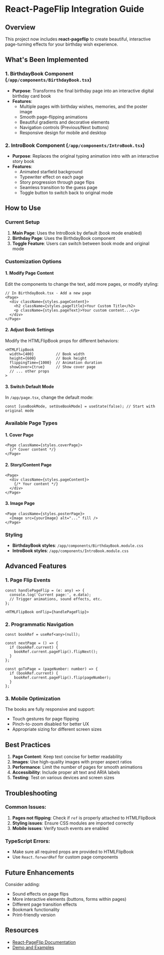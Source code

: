 # React-PageFlip Integration Guide

## Overview
This project now includes **react-pageflip** to create beautiful, interactive page-turning effects for your birthday wish experience.

## What's Been Implemented

### 1. **BirthdayBook Component** (`/app/components/BirthdayBook.tsx`)
- **Purpose**: Transforms the final birthday page into an interactive digital birthday card book
- **Features**:
  - Multiple pages with birthday wishes, memories, and the poster image
  - Smooth page-flipping animations
  - Beautiful gradients and decorative elements
  - Navigation controls (Previous/Next buttons)
  - Responsive design for mobile and desktop

### 2. **IntroBook Component** (`/app/components/IntroBook.tsx`)
- **Purpose**: Replaces the original typing animation intro with an interactive story book
- **Features**:
  - Animated starfield background
  - Typewriter effect on each page
  - Story progression through page flips
  - Seamless transition to the guess page
  - Toggle button to switch back to original mode

## How to Use

### Current Setup
1. **Main Page**: Uses the IntroBook by default (book mode enabled)
2. **Birthday Page**: Uses the BirthdayBook component
3. **Toggle Feature**: Users can switch between book mode and original mode

### Customization Options

#### 1. **Modify Page Content**
Edit the components to change the text, add more pages, or modify styling:

```tsx
// In BirthdayBook.tsx - Add a new page
<Page>
  <div className={styles.pageContent}>
    <h2 className={styles.pageTitle}>Your Custom Title</h2>
    <p className={styles.pageText}>Your custom content...</p>
  </div>
</Page>
```

#### 2. **Adjust Book Settings**
Modify the HTMLFlipBook props for different behaviors:

```tsx
<HTMLFlipBook
  width={400}          // Book width
  height={600}         // Book height
  flippingTime={1000}  // Animation duration
  showCover={true}     // Show cover page
  // ... other props
>
```

#### 3. **Switch Default Mode**
In `/app/page.tsx`, change the default mode:

```tsx
const [useBookMode, setUseBookMode] = useState(false); // Start with original mode
```

### Available Page Types

#### 1. **Cover Page**
```tsx
<Page className={styles.coverPage}>
  {/* Cover content */}
</Page>
```

#### 2. **Story/Content Page**
```tsx
<Page>
  <div className={styles.pageContent}>
    {/* Your content */}
  </div>
</Page>
```

#### 3. **Image Page**
```tsx
<Page className={styles.posterPage}>
  <Image src={yourImage} alt="..." fill />
</Page>
```

### Styling
- **BirthdayBook styles**: `/app/components/BirthdayBook.module.css`
- **IntroBook styles**: `/app/components/IntroBook.module.css`

## Advanced Features

### 1. **Page Flip Events**
```tsx
const handlePageFlip = (e: any) => {
  console.log('Current page:', e.data);
  // Trigger animations, sound effects, etc.
};

<HTMLFlipBook onFlip={handlePageFlip}>
```

### 2. **Programmatic Navigation**
```tsx
const bookRef = useRef<any>(null);

const nextPage = () => {
  if (bookRef.current) {
    bookRef.current.pageFlip().flipNext();
  }
};

const goToPage = (pageNumber: number) => {
  if (bookRef.current) {
    bookRef.current.pageFlip().flip(pageNumber);
  }
};
```

### 3. **Mobile Optimization**
The books are fully responsive and support:
- Touch gestures for page flipping
- Pinch-to-zoom disabled for better UX
- Appropriate sizing for different screen sizes

## Best Practices

1. **Page Content**: Keep text concise for better readability
2. **Images**: Use high-quality images with proper aspect ratios
3. **Performance**: Limit the number of pages for smooth animations
4. **Accessibility**: Include proper alt text and ARIA labels
5. **Testing**: Test on various devices and screen sizes

## Troubleshooting

### Common Issues:
1. **Pages not flipping**: Check if `ref` is properly attached to HTMLFlipBook
2. **Styling issues**: Ensure CSS modules are imported correctly
3. **Mobile issues**: Verify touch events are enabled

### TypeScript Errors:
- Make sure all required props are provided to HTMLFlipBook
- Use `React.forwardRef` for custom page components

## Future Enhancements

Consider adding:
- Sound effects on page flips
- More interactive elements (buttons, forms within pages)
- Different page transition effects
- Bookmark functionality
- Print-friendly version

## Resources
- [React-PageFlip Documentation](https://www.npmjs.com/package/react-pageflip)
- [Demo and Examples](https://nodlike.github.io/react-pageflip/)
